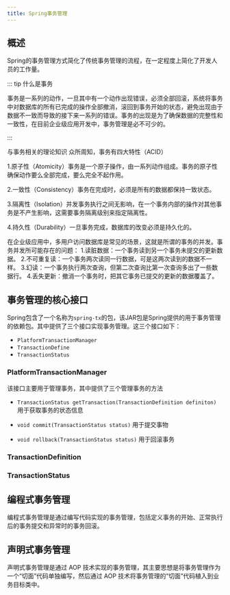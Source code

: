 ```yaml
---
title: Spring事务管理
---
```


## 概述

Spring的事务管理方式简化了传统事务管理的流程，在一定程度上简化了开发人员的工作量。

::: tip 什么是事务

事务是一系列的动作，一旦其中有一个动作出现错误，必须全部回滚，系统将事务中对数据库的所有已完成的操作全部撤消，滚回到事务开始的状态，避免出现由于数据不一致而导致的接下来一系列的错误。事务的出现是为了确保数据的完整性和一致性，在目前企业级应用开发中，事务管理是必不可少的。

::: 

与事务相关的理论知识
众所周知，事务有四大特性（ACID）

1.原子性（Atomicity）事务是一个原子操作，由一系列动作组成。事务的原子性确保动作要么全部完成，要么完全不起作用。

2.一致性（Consistency）事务在完成时，必须是所有的数据都保持一致状态。

3.隔离性（Isolation）并发事务执行之间无影响，在一个事务内部的操作对其他事务是不产生影响，这需要事务隔离级别来指定隔离性。

4.持久性（Durability）一旦事务完成，数据库的改变必须是持久化的。

在企业级应用中，多用户访问数据库是常见的场景，这就是所谓的事务的并发。事务并发所可能存在的问题：
1.读脏数据：一个事务读到另一个事务未提交的更新数据。
2.不可重复读：一个事务两次读同一行数据，可是这两次读到的数据不一样。
3.幻读：一个事务执行两次查询，但第二次查询比第一次查询多出了一些数据行。
4.丢失更新：撤消一个事务时，把其它事务已提交的更新的数据覆盖了。



## 事务管理的核心接口

Spring包含了一个名称为`spring-tx`的包，该JAR包是Spring提供的用于事务管理的依赖包。其中提供了三个接口实现事务管理。这三个接口如下：

- `PlatformTransactionManager`
- `TransactionDefine`
- `TransactionStatus`

### PlatformTransactionManager

该接口主要用于管理事务，其中提供了三个管理事务的方法

- `TransactionStatus getTransaction(TransactionDefinition definiton)` 
	用于获取事务的状态信息

- `void commit(TransactionStatus status)`
	用于提交事物
- `void rollback(TransactionStatus status)`
	用于回滚事务

### TransactionDefinition

### TransactionStatus

## 编程式事务管理
编程式事务管理是通过编写代码实现的事务管理，包括定义事务的开始、正常执行后的事务提交和异常时的事务回滚。

## 声明式事务管理
声明式事务管理是通过 AOP 技术实现的事务管理，其主要思想是将事务管理作为一个“切面”代码单独编写，然后通过 AOP 技术将事务管理的“切面”代码植入到业务目标类中。

